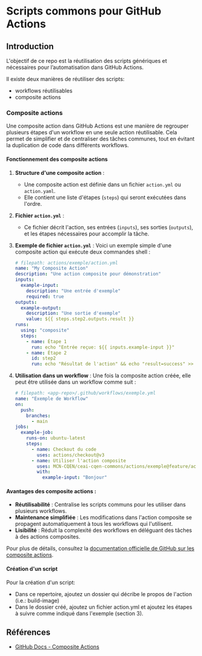 # Scripts commons pour GitHub Actions

## Introduction
L'objectif de ce repo est la réutilisation des scripts génériques et nécessaires pour l’automatisation dans GitHub Actions.

Il existe deux manières de réutiliser des scripts:
- workflows réutilisables
- composite actions

### Composite actions
Une composite action dans GitHub Actions est une manière de regrouper plusieurs étapes d'un workflow en une seule action réutilisable. Cela permet de simplifier et de centraliser des tâches communes, tout en évitant la duplication de code dans différents workflows.

#### Fonctionnement des composite actions

1. **Structure d'une composite action** :
   - Une composite action est définie dans un fichier `action.yml` ou `action.yaml`.
   - Elle contient une liste d'étapes (`steps`) qui seront exécutées dans l'ordre.

2. **Fichier `action.yml`** :
   - Ce fichier décrit l'action, ses entrées (`inputs`), ses sorties (`outputs`), et les étapes nécessaires pour accomplir la tâche.

3. **Exemple de fichier `action.yml`** :
   Voici un exemple simple d'une composite action qui exécute deux commandes shell :

   ```yaml
   # filepath: actions/exemple/action.yml
   name: "My Composite Action"
   description: "Une action composite pour démonstration"
   inputs:
     example-input:
       description: "Une entrée d'exemple"
       required: true
   outputs:
     example-output:
       description: "Une sortie d'exemple"
       value: ${{ steps.step2.outputs.result }}
   runs:
     using: "composite"
     steps:
       - name: Étape 1
         run: echo "Entrée reçue: ${{ inputs.example-input }}"
       - name: Étape 2
         id: step2
         run: echo "Résultat de l'action" && echo "result=success" >> $GITHUB_OUTPUT
   ```

4. **Utilisation dans un workflow** :
   Une fois la composite action créée, elle peut être utilisée dans un workflow comme suit :

   ```yaml
   # filepath: <app-repo>/.github/workflows/exemple.yml
   name: "Exemple de Workflow"
   on:
     push:
       branches:
         - main
   jobs:
     example-job:
       runs-on: ubuntu-latest
       steps:
         - name: Checkout du code
           uses: actions/checkout@v3
         - name: Utiliser l'action composite
           uses: MCN-CQEN/ceai-cqen-commons/actions/exemple@feature/actions
           with:
             example-input: "Bonjour"
   ```

#### Avantages des composite actions :
- **Réutilisabilité** : Centralise les scripts communs pour les utiliser dans plusieurs workflows.
- **Maintenance simplifiée** : Les modifications dans l'action composite se propagent automatiquement à tous les workflows qui l'utilisent.
- **Lisibilité** : Réduit la complexité des workflows en déléguant des tâches à des actions composites.

Pour plus de détails, consultez la [documentation officielle de GitHub sur les composite actions](https://docs.github.com/en/actions/sharing-automations/creating-actions/creating-a-composite-action).


#### Création d'un script
Pour la création d'un script:
- Dans ce repertoire, ajoutez un dossier qui décribe le propos de l'action (i.e.: build-image)
- Dans le dossier créé, ajoutez un fichier action.yml et ajoutez les étapes à suivre comme indiqué dans l'exemple (section 3).

## Références
- [GitHub Docs - Composite Actions](https://docs.github.com/en/actions/sharing-automations/creating-actions/creating-a-composite-action)